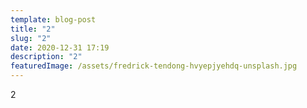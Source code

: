```yaml
---
template: blog-post
title: "2"
slug: "2"
date: 2020-12-31 17:19
description: "2"
featuredImage: /assets/fredrick-tendong-hvyepjyehdq-unsplash.jpg
---
```

2